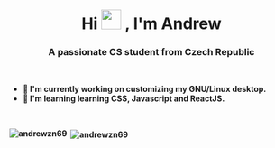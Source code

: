 <h1 align="center">Hi <img src="https://cdn.jsdelivr.net/gh/Th3Wall/assets-cdn/PersonalGithubReadme/HandGreet.gif" width="35px" />&nbsp;, I'm Andrew<b> </h1>

<h3 align="center">A passionate CS student from Czech Republic</h3>
 
<br>
 
- 🔭 I'm currently working on customizing my GNU/Linux desktop.
- 🌱 I'm learning learning CSS, Javascript and ReactJS.
  
<br>
  
<p><img align="left" src="https://github-readme-stats.vercel.app/api/top-langs?username=andrewzn69&show_icons=true&locale=en&layout=compact" alt="andrewzn69" /></p>
  
<p>&nbsp;<img align="center" src="https://github-readme-stats.vercel.app/api?username=andrewzn69&show_icons=true&locale=en" alt="andrewzn69" /></p>
